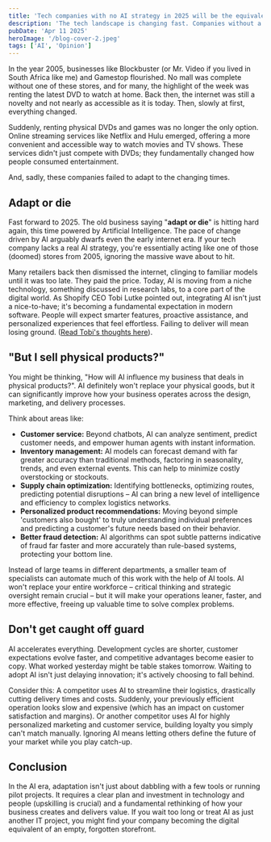 ```yaml
---
title: 'Tech companies with no AI strategy in 2025 will be the equivalent of brick-and-mortar stores in 2005.'
description: 'The tech landscape is changing fast. Companies without a clear AI plan risk becoming obsolete, like physical stores caught unprepared by e-commerce two decades ago.'
pubDate: 'Apr 11 2025'
heroImage: '/blog-cover-2.jpeg'
tags: ['AI', 'Opinion']
---
```


In the year 2005, businesses like Blockbuster (or Mr. Video if you lived in South Africa like me) and Gamestop flourished. No mall was complete without one of these stores, and for many, the highlight of the week was renting the latest DVD to watch at home. Back then, the internet was still a novelty and not nearly as accessible as it is today. Then, slowly at first, everything changed.

Suddenly, renting physical DVDs and games was no longer the only option. Online streaming services like Netflix and Hulu emerged, offering a more convenient and accessible way to watch movies and TV shows. These services didn't just compete with DVDs; they fundamentally changed how people consumed entertainment.

And, sadly, these companies failed to adapt to the changing times.

## Adapt or die

Fast forward to 2025. The old business saying "**adapt or die**" is hitting hard again, this time powered by Artificial Intelligence. The pace of change driven by AI arguably dwarfs even the early internet era. If your tech company lacks a real AI strategy, you're essentially acting like one of those (doomed) stores from 2005, ignoring the massive wave about to hit.

Many retailers back then dismissed the internet, clinging to familiar models until it was too late. They paid the price. Today, AI is moving from a niche technology, something discussed in research labs, to a core part of the digital world. As Shopify CEO Tobi Lutke pointed out, integrating AI isn't just a nice-to-have; it's becoming a fundamental expectation in modern software. People will expect smarter features, proactive assistance, and personalized experiences that feel effortless. Failing to deliver will mean losing ground. ([Read Tobi's thoughts here](https://x.com/tobi/status/1909251946235437514)).

## "But I sell physical products?"

You might be thinking, "How will AI influence my business that deals in physical products?". AI definitely won't replace your physical goods, but it can significantly improve how your business operates across the design, marketing, and delivery processes.

Think about areas like:

- **Customer service:** Beyond chatbots, AI can analyze sentiment, predict customer needs, and empower human agents with instant information.
- **Inventory management:** AI models can forecast demand with far greater accuracy than traditional methods, factoring in seasonality, trends, and even external events. This can help to minimize costly overstocking or stockouts.
- **Supply chain optimization:** Identifying bottlenecks, optimizing routes, predicting potential disruptions – AI can bring a new level of intelligence and efficiency to complex logistics networks.
- **Personalized product recommendations:** Moving beyond simple 'customers also bought' to truly understanding individual preferences and predicting a customer's future needs based on their behavior.
- **Better fraud detection:** AI algorithms can spot subtle patterns indicative of fraud far faster and more accurately than rule-based systems, protecting your bottom line.

Instead of large teams in different departments, a smaller team of specialists can automate much of this work with the help of AI tools. AI won't replace your entire workforce – critical thinking and strategic oversight remain crucial – but it will make your operations leaner, faster, and more effective, freeing up valuable time to solve complex problems.

## Don't get caught off guard

AI accelerates everything. Development cycles are shorter, customer expectations evolve faster, and competitive advantages become easier to copy. What worked yesterday might be table stakes tomorrow. Waiting to adopt AI isn't just delaying innovation; it's actively choosing to fall behind.

Consider this: A competitor uses AI to streamline their logistics, drastically cutting delivery times and costs. Suddenly, your previously efficient operation looks slow and expensive (which has an impact on customer satisfaction and margins). Or another competitor uses AI for highly personalized marketing and customer service, building loyalty you simply can't match manually. Ignoring AI means letting others define the future of your market while you play catch-up.

## Conclusion

In the AI era, adaptation isn't just about dabbling with a few tools or running pilot projects. It requires a clear plan and investment in technology and people (upskilling is crucial) and a fundamental rethinking of how your business creates and delivers value. If you wait too long or treat AI as just another IT project, you might find your company becoming the digital equivalent of an empty, forgotten storefront.
